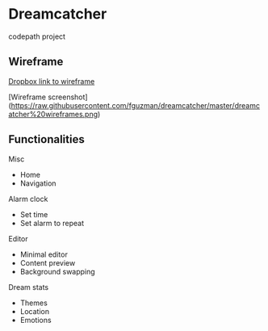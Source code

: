 # Dreamcatcher
codepath project

## Wireframe



[Dropbox link to wireframe](https://photos-3.dropbox.com/t/2/AABPAhfkHCOwve1H7jdTMe3zXaRF8jib_l35ZQlRXCAGXg/12/142772/png/32x32/1/_/1/2/DreamCatcher%20Wireframe.png/CLTbCCABIAIgAygBKAIoAygH/nIYzs-l3T3g-SCgG4dsD8ZzG_6Mw-E2cQUgDabdWw6k%2CK2KlxSNRfbFb0TvIx2qVkCTHuBZvUn5oRwOjahelZAw?size=1024x768&size_mode=2 "wireframe")

[Wireframe screenshot] (https://raw.githubusercontent.com/fguzman/dreamcatcher/master/dreamcatcher%20wireframes.png)

## Functionalities
Misc
* Home
* Navigation

Alarm clock
* Set time
* Set alarm to repeat

Editor
* Minimal editor
* Content preview
* Background swapping

Dream stats
* Themes
* Location
* Emotions
